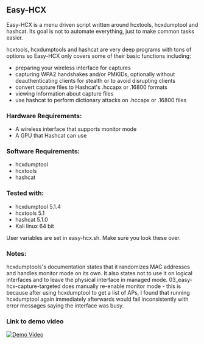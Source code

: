 ## Easy-HCX

Easy-HCX is a menu driven script written around hcxtools, hcxdumptool and hashcat. Its goal is not to automate everything, just to make common tasks easier. 

hcxtools, hcxdumptools and hashcat are very deep programs with tons of options so Easy-HCX only covers some of their basic functions including:  
  
  * preparing your wireless interface for captures
  * capturing WPA2 handshakes and/or PMKIDs, optionally without deauthenticating clients for stealth or to avoid disrupting clients
  * convert capture files to Hashcat's .hccapx or .16800 formats
  * viewing information about capture files 
  * use hashcat to perform dictionary attacks on .hccapx or .16800 files
 
### Hardware Requirements:
  * A wireless interface that supports monitor mode
  * A GPU that Hashcat can use

### Software Requirements:
  * hcxdumptool
  * hcxtools
  * hashcat

### Tested with:
  * hcxdumptool 5.1.4
  * hcxtools 5.1
  * hashcat 5.1.0
  * Kali linux 64 bit

User variables are set in easy-hcx.sh. Make sure you look these over.

### Notes:
hcxdumptools's documentation states that it randomizes MAC addresses and handles monitor mode on its own. It also states not to use it on logical interfaces and to leave the physical interface in managed mode. 03_easy-hcx-capture-targeted does manually re-enable monitor mode - this is because after using hcxdumptool to get a list of APs, I found that running hcxdumptool again immediately afterwards would fail inconsistently with error messages saying the interface was busy.

### Link to demo video
[![Demo Video](http://i3.ytimg.com/vi/zJHD1ttgaxw/hqdefault.jpg)](https://youtu.be/zJHD1ttgaxw)

